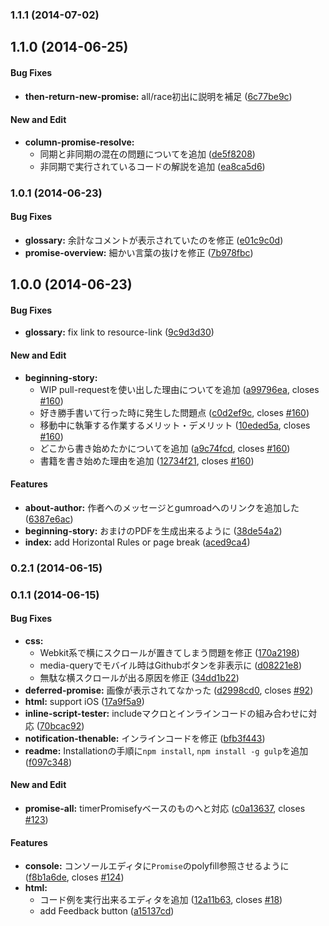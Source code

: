 ### 1.1.1 (2014-07-02)


## 1.1.0 (2014-06-25)


#### Bug Fixes

* **then-return-new-promise:** all/race初出に説明を補足 ([6c77be9c](https://github.com/azu/promises-book/commit/6c77be9c6a534844c48db5a4a980f789c3f9c792))


#### New and Edit

* **column-promise-resolve:**
  * 同期と非同期の混在の問題についてを追加 ([de5f8208](https://github.com/azu/promises-book/commit/de5f82082909484155d8aa94005b676a9f65c2e2))
  * 非同期で実行されているコードの解説を追加 ([ea8ca5d6](https://github.com/azu/promises-book/commit/ea8ca5d6f38ae8fde5d9f1b4e4b7521c1b261e63))

### 1.0.1 (2014-06-23)


#### Bug Fixes

* **glossary:** 余計なコメントが表示されていたのを修正 ([e01c9c0d](https://github.com/azu/promises-book/commit/e01c9c0de8ab584aa503105ad64e8eefcc17966e))
* **promise-overview:** 細かい言葉の抜けを修正 ([7b978fbc](https://github.com/azu/promises-book/commit/7b978fbc642de276c3d05b7842ba7b523d5ae9bd))


## 1.0.0 (2014-06-23)


#### Bug Fixes

* **glossary:** fix link to resource-link ([9c9d3d30](https://github.com/azu/promises-book/commit/9c9d3d30beb712b9311f8b0b5d81ac2cf379eac3))


#### New and Edit

* **beginning-story:**
  * WIP pull-requestを使い出した理由についてを追加 ([a99796ea](https://github.com/azu/promises-book/commit/a99796ea23e81f9b6dba9375fc6068ce853d8187), closes [#160](https://github.com/azu/promises-book/issues/160))
  * 好き勝手書いて行った時に発生した問題点 ([c0d2ef9c](https://github.com/azu/promises-book/commit/c0d2ef9cd352c2c98bd10692e3bbd7cef9bceed9), closes [#160](https://github.com/azu/promises-book/issues/160))
  * 移動中に執筆する作業するメリット・デメリット ([10eded5a](https://github.com/azu/promises-book/commit/10eded5a3b4a538af9e5d488ef1e7b9962dc308f), closes [#160](https://github.com/azu/promises-book/issues/160))
  * どこから書き始めたかについてを追加 ([a9c74fcd](https://github.com/azu/promises-book/commit/a9c74fcdc061bc2392d2c98399cf783ef387a1a4), closes [#160](https://github.com/azu/promises-book/issues/160))
  * 書籍を書き始めた理由を追加 ([12734f21](https://github.com/azu/promises-book/commit/12734f217b325c992162148e430efd66b9ca708d), closes [#160](https://github.com/azu/promises-book/issues/160))


#### Features

* **about-author:** 作者へのメッセージとgumroadへのリンクを追加した ([6387e6ac](https://github.com/azu/promises-book/commit/6387e6ac6c9cc6e4808ded6b8938918b64c4e125))
* **beginning-story:** おまけのPDFを生成出来るように ([38de54a2](https://github.com/azu/promises-book/commit/38de54a278d23682eb1ee57e6f05b176e807b64f))
* **index:** add Horizontal Rules or page break ([aced9ca4](https://github.com/azu/promises-book/commit/aced9ca47a8f6cf1c6dbd0182b8929a9fa3b4bd9))


### 0.2.1 (2014-06-15)


### 0.1.1 (2014-06-15)


#### Bug Fixes

* **css:**
  * Webkit系で横にスクロールが置きてしまう問題を修正 ([170a2198](https://github.com/azu/promises-book//commit/170a21980913876949b88b239dbd3981ca2ecdbc))
  * media-queryでモバイル時はGithubボタンを非表示に ([d08221e8](https://github.com/azu/promises-book//commit/d08221e87781f3de266bf379141da0f86b1fb42e))
  * 無駄な横スクロールが出る原因を修正 ([34dd1b22](https://github.com/azu/promises-book//commit/34dd1b2274ae213afd6efb68314fa8f5a7c04eab))
* **deferred-promise:** 画像が表示されてなかった ([d2998cd0](https://github.com/azu/promises-book//commit/d2998cd0e8c467b1e38404d11177ccd2381b8557), closes [#92](https://github.com/azu/promises-book//issues/92))
* **html:** support iOS ([17a9f5a9](https://github.com/azu/promises-book//commit/17a9f5a98abe4a92423572d7fcd9ac3b5400e73b))
* **inline-script-tester:** includeマクロとインラインコードの組み合わせに対応 ([70bcac92](https://github.com/azu/promises-book//commit/70bcac9273a9b94dbd8a4393a26706e617e594c2))
* **notification-thenable:** インラインコードを修正 ([bfb3f443](https://github.com/azu/promises-book//commit/bfb3f4431142eb27b21cc08efb6d183812a6627a))
* **readme:** Installationの手順に`npm install`, `npm install -g gulp`を追加 ([f097c348](https://github.com/azu/promises-book//commit/f097c3486c338fe1c81650320d332b9d442c98d0))


#### New and Edit

* **promise-all:** timerPromisefyベースのものへと対応 ([c0a13637](https://github.com/azu/promises-book//commit/c0a136373c11bf82f8d0ed89879fba141643ded1), closes [#123](https://github.com/azu/promises-book//issues/123))


#### Features

* **console:** コンソールエディタに`Promise`のpolyfill参照させるように ([f8b1a6de](https://github.com/azu/promises-book//commit/f8b1a6ded69370af214b76273a8e076198cc2465), closes [#124](https://github.com/azu/promises-book//issues/124))
* **html:**
  * コード例を実行出来るエディタを追加 ([12a11b63](https://github.com/azu/promises-book//commit/12a11b63bc48a4360100fde4889724c65e407901), closes [#18](https://github.com/azu/promises-book//issues/18))
  * add Feedback button ([a15137cd](https://github.com/azu/promises-book//commit/a15137cd19de4cf35e0d315a41a59772766c32c4))



